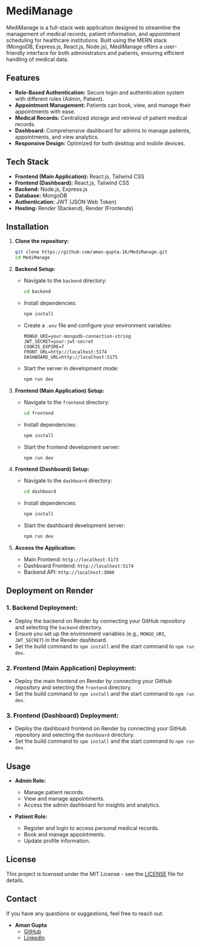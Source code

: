 
# MediManage

MediManage is a full-stack web application designed to streamline the management of medical records, patient information, and appointment scheduling for healthcare institutions. Built using the MERN stack (MongoDB, Express.js, React.js, Node.js), MediManage offers a user-friendly interface for both administrators and patients, ensuring efficient handling of medical data.

## Features

- **Role-Based Authentication:** Secure login and authentication system with different roles (Admin, Patient).
- **Appointment Management:** Patients can book, view, and manage their appointments with ease.
- **Medical Records:** Centralized storage and retrieval of patient medical records.
- **Dashboard:** Comprehensive dashboard for admins to manage patients, appointments, and view analytics.
- **Responsive Design:** Optimized for both desktop and mobile devices.

## Tech Stack

- **Frontend (Main Application):** React.js, Tailwind CSS
- **Frontend (Dashboard):** React.js, Tailwind CSS
- **Backend:** Node.js, Express.js
- **Database:** MongoDB
- **Authentication:** JWT (JSON Web Token)
- **Hosting:** Render (Backend), Render (Frontends)

## Installation

1. **Clone the repository:**
   ```bash
   git clone https://github.com/aman-gupta-16/MediManage.git
   cd MediManage
   ```

2. **Backend Setup:**
   - Navigate to the `backend` directory:
     ```bash
     cd backend
     ```
   - Install dependencies:
     ```bash
     npm install
     ```
   - Create a `.env` file and configure your environment variables:
     ```env
     MONGO_URI=your-mongodb-connection-string
     JWT_SECRET=your-jwt-secret
     COOKIE_EXPIRE=7
     FRONT_URL=http://localhost:5174
     DASHBOARD_URL=http://localhost:5175
     ```
   - Start the server in development mode:
     ```bash
     npm run dev
     ```

3. **Frontend (Main Application) Setup:**
   - Navigate to the `frontend` directory:
     ```bash
     cd frontend
     ```
   - Install dependencies:
     ```bash
     npm install
     ```
   - Start the frontend development server:
     ```bash
     npm run dev
     ```

4. **Frontend (Dashboard) Setup:**
   - Navigate to the `dashboard` directory:
     ```bash
     cd dashboard
     ```
   - Install dependencies:
     ```bash
     npm install
     ```
   - Start the dashboard development server:
     ```bash
     npm run dev
     ```

5. **Access the Application:**
   - Main Frontend: `http://localhost:5173`
   - Dashboard Frontend: `http://localhost:5174`
   - Backend API: `http://localhost:3000`

## Deployment on Render

### 1. **Backend Deployment:**
   - Deploy the backend on Render by connecting your GitHub repository and selecting the `backend` directory.
   - Ensure you set up the environment variables (e.g., `MONGO_URI`, `JWT_SECRET`) in the Render dashboard.
   - Set the build command to `npm install` and the start command to `npm run dev`.

### 2. **Frontend (Main Application) Deployment:**
   - Deploy the main frontend on Render by connecting your GitHub repository and selecting the `frontend` directory.
   - Set the build command to `npm install` and the start command to `npm run dev`.

### 3. **Frontend (Dashboard) Deployment:**
   - Deploy the dashboard frontend on Render by connecting your GitHub repository and selecting the `dashboard` directory.
   - Set the build command to `npm install` and the start command to `npm run dev`.

## Usage

- **Admin Role:**
  - Manage patient records.
  - View and manage appointments.
  - Access the admin dashboard for insights and analytics.

- **Patient Role:**
  - Register and login to access personal medical records.
  - Book and manage appointments.
  - Update profile information.

## License

This project is licensed under the MIT License - see the [LICENSE](LICENSE) file for details.

## Contact

If you have any questions or suggestions, feel free to reach out:

- **Aman Gupta**
  - [GitHub](https://github.com/aman-gupta-16)
  - [LinkedIn](https://www.linkedin.com/in/aman-gupta-16/)
```
